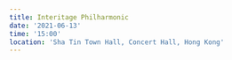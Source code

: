 ```yaml
---
title: Interitage Philharmonic
date: '2021-06-13'
time: '15:00'
location: 'Sha Tin Town Hall, Concert Hall, Hong Kong'
---
```

